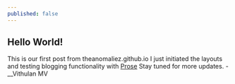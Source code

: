 ```yaml
---
published: false
---
```

## Hello World!
This is our first post from theanomaliez.github.io 
I just initiated the layouts and testing blogging functionality with [Prose](prose.io)
Stay tuned for more updates. 
-__Vithulan MV


